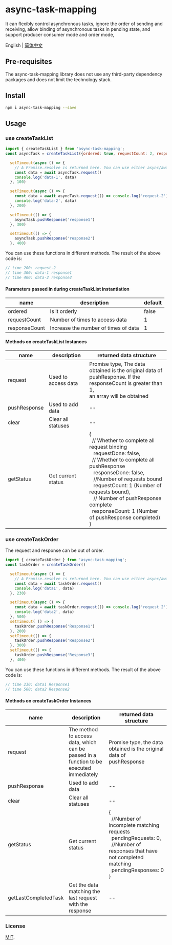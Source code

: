 # async-task-mapping
It can flexibly control asynchronous tasks, ignore the order of sending and receiving, allow binding of asynchronous tasks in pending state, and support producer consumer mode and order mode,

English | [简体中文](https://github.com/TNT-03/async-task-mapping/blob/master/README-zh_CN.md) 
## Pre-requisites
The async-task-mapping library does not use any third-party dependency packages and does not limit the technology stack.

## Install

```sh
npm i async-task-mapping --save
```

## Usage
### use createTaskList

```javascript
import { createTaskList } from 'async-task-mapping';
const asyncTask = createTaskList({ordered: true, requestCount: 2, responseCount: 2})

  setTimeout(async () => {
    // A Promise.resolve is returned here. You can use either async/await or .then.
    const data = await asyncTask.request()
    console.log('data-1', data)
  }, 100)

  setTimeout(async () => {
    const data = await asyncTask.request(() => console.log('request-2'))
    console.log('data-2', data)
  }, 200)

  setTimeout(() => {
    asyncTask.pushResponse('response1')
  }, 300)

  setTimeout(() => {
    asyncTask.pushResponse('response2')
  }, 400)

```
You can use these functions in different methods. The result of the above code is:
```javascript
// time 200: request-2
// time 300: data-1 response1
// time 400: data-2 response2
```
#### Parameters passed in during createTaskList instantiation

|      name       | description         | default  |
|  ----          | ----         | ----   |
| ordered        | Is it orderly     | false  |
| requestCount   | Number of times to access data     | 1      |
| responseCount  | Increase the number of times of data  | 1   |

#### Methods on createTaskList Instances

|  name           | description         | returned data structure  |
|  ----          | ----        | ----  |
| request        | Used to access data | Promise type, The data obtained is the original data of <br> pushResponse. If the responseCount is greater than 1,<br> an array will be obtained|
| pushResponse   | Used to add data | -- |
| clear          | Clear all statuses | -- |
| getStatus      | Get current status | {<br>&nbsp;&nbsp;// Whether to complete all request binding <br> &nbsp;&nbsp; requestDone: false, <br>&nbsp;&nbsp;// Whether to complete all pushResponse<br>&nbsp;&nbsp; responseDone: false, <br>&nbsp;&nbsp; //Number of requests bound <br>&nbsp;&nbsp; requestCount: 1 (Number of requests bound), <br>&nbsp;&nbsp; // Number of pushResponse complete<br>&nbsp;&nbsp;responseCount: 1 (Number of pushResponse completed)<br>} |

### use createTaskOrder

The request and response can be out of order.
```javascript
import { createTaskOrder } from 'async-task-mapping';
const taskOrder = createTaskOrder()

  setTimeout(async () => {
    // A Promise.resolve is returned here. You can use either async/await or .then.
    const data = await taskOrder.request()
    console.log('data1', data)
  }, 230)

  setTimeout(async () => {
    const data = await taskOrder.request(() => console.log('request 2'))
    console.log('data2', data)
  }, 500)
  setTimeout( () => {
    taskOrder.pushResponse('Response1')
  }, 200)
  setTimeout(() => {
    taskOrder.pushResponse('Response2')
  }, 300)
  setTimeout(() => {
    taskOrder.pushResponse('Response3')
  }, 400)
```
You can use these functions in different methods. The result of the above code is:
```javascript
// time 230: data1 Response1
// time 500: data2 Response2
```
#### Methods on createTaskOrder Instances

|  name           | description         | returned data structure  |
|  ----          | ----        | ----  |
| request        | The method to access data, which can be <br> passed in a function to be executed immediately    | Promise type, the data obtained is the original data of <br> pushResponse |
| pushResponse   | Used to add data | -- |
| clear          | Clear all statuses | -- |
| getStatus      | Get current status   | {<br>&nbsp;&nbsp;//Number of incomplete matching requests<br>&nbsp;&nbsp;pendingRequests: 0, <br>&nbsp;&nbsp;//Number of responses that have not completed matching<br>&nbsp;&nbsp;pendingResponses: 0 <br> } |
| getLastCompletedTask  | Get the data matching the last request with the response | -- |

### License

[MIT](https://github.com/TNT-03/async-task-mapping/blob/master/LICENSE).